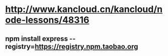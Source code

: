 

# http://www.kancloud.cn/kancloud/node-lessons/48316

## npm install express --registry=https://registry.npm.taobao.org

